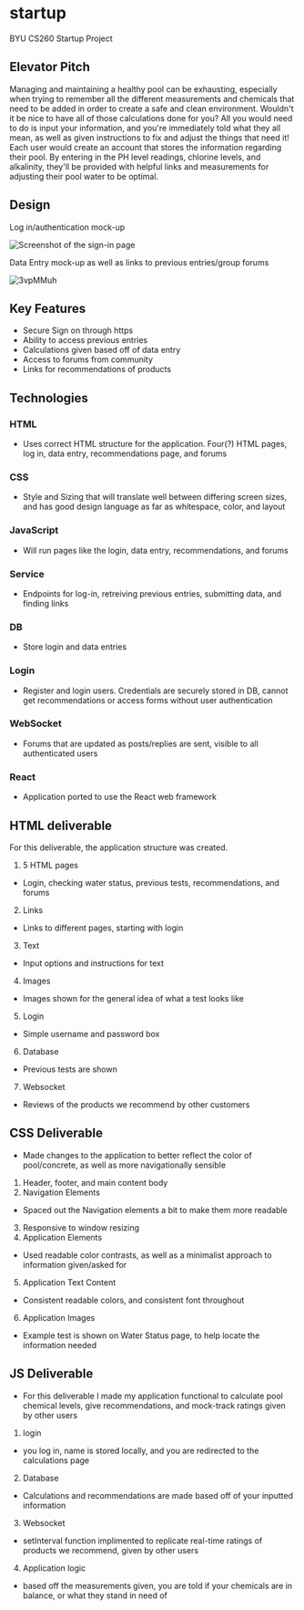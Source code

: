 # startup
BYU CS260 Startup Project

## Elevator Pitch

Managing and maintaining a healthy pool can be exhausting, especially when trying to remember all the different measurements and chemicals that need to be added in order to create a safe and clean environment. Wouldn't it be nice to have all of those calculations done for you? All you would need to do is input your information, and you're immediately told what they all mean, as well as given instructions to fix and adjust the things that need it! Each user would create an account that stores the information regarding their pool. By entering in the PH level readings, chlorine levels, and alkalinity, they'll be provided with helpful links and measurements for adjusting their pool water to be optimal.


## Design

Log in/authentication mock-up

![Screenshot of the sign-in page](https://github.com/garrettsvance/startup/assets/88953533/33ccd6b8-c72b-4c84-8e36-55fdbdc94724)

Data Entry mock-up as well as links to previous entries/group forums

![3vpMMuh](https://github.com/garrettsvance/startup/assets/88953533/687bb48f-8a40-4fa7-b935-a60d7e60fa7a)




## Key Features
* Secure Sign on through https
* Ability to access previous entries
* Calculations given based off of data entry
* Access to forums from community
* Links for recommendations of products

## Technologies

### HTML
* Uses correct HTML structure for the application. Four(?) HTML pages, log in, data entry, recommendations page, and forums

### CSS
* Style and Sizing that will translate well between differing screen sizes, and has good design language as far as whitespace, color, and layout


### JavaScript
* Will run pages like the login, data entry, recommendations, and forums


### Service
* Endpoints for log-in, retreiving previous entries, submitting data, and finding links


### DB
* Store login and data entries


### Login
* Register and login users. Credentials are securely stored in DB, cannot get recommendations or access forms without user authentication


### WebSocket
* Forums that are updated as posts/replies are sent, visible to all authenticated users


### React
* Application ported to use the React web framework

## HTML deliverable
For this deliverable, the application structure was created.
1. 5 HTML pages
  - Login, checking water status, previous tests, recommendations, and forums
2. Links
  - Links to different pages, starting with login
3. Text
  - Input options and instructions for text
4. Images
  - Images shown for the general idea of what a test looks like
5. Login
  - Simple username and password box
6. Database
  - Previous tests are shown
7. Websocket
  - Reviews of the products we recommend by other customers

## CSS Deliverable
* Made changes to the application to better reflect the color of pool/concrete, as well as more navigationally sensible

1. Header, footer, and main content body
2. Navigation Elements
  - Spaced out the Navigation elements a bit to make them more readable
3. Responsive to window resizing
4. Application Elements
  - Used readable color contrasts, as well as a minimalist approach to information given/asked for
5. Application Text Content
  - Consistent readable colors, and consistent font throughout
6. Application Images
  - Example test is shown on Water Status page, to help locate the information needed

## JS Deliverable
* For this deliverable I made my application functional to calculate pool chemical levels, give recommendations, and mock-track ratings given by other users

1. login
  - you log in, name is stored locally, and you are redirected to the calculations page
2. Database 
  - Calculations and recommendations are made based off of your inputted information
3. Websocket
  - setInterval function implimented to replicate real-time ratings of products we recommend, given by other users
4. Application logic 
  - based off the measurements given, you are told if your chemicals are in balance, or what they stand in need of

